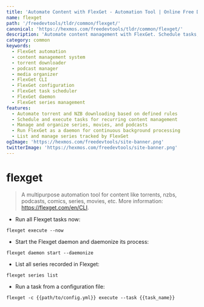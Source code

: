 ```yaml
---
title: 'Automate Content with FlexGet - Automation Tool | Online Free DevTools by Hexmos'
name: flexget
path: '/freedevtools/tldr/common/flexget/'
canonical: 'https://hexmos.com/freedevtools/tldr/common/flexget/'
description: 'Automate content management with FlexGet. Schedule tasks, download torrents, manage podcasts, and organize media files. Free online tool, no registration required.'
category: common
keywords:
  - FlexGet automation
  - content management system
  - torrent downloader
  - podcast manager
  - media organizer
  - FlexGet CLI
  - FlexGet configuration
  - FlexGet task scheduler
  - FlexGet daemon
  - FlexGet series management
features:
  - Automate torrent and NZB downloading based on defined rules
  - Schedule and execute tasks for recurring content management
  - Manage and organize series, movies, and podcasts
  - Run FlexGet as a daemon for continuous background processing
  - List and manage series tracked by FlexGet
ogImage: 'https://hexmos.com/freedevtools/site-banner.png'
twitterImage: 'https://hexmos.com/freedevtools/site-banner.png'
---
```


# flexget

> A multipurpose automation tool for content like torrents, nzbs, podcasts, comics, series, movies, etc.
> More information: <https://flexget.com/en/CLI>.

- Run all Flexget tasks now:

`flexget execute --now`

- Start the Flexget daemon and daemonize its process:

`flexget daemon start --daemonize`

- List all series recorded in Flexget:

`flexget series list`

- Run a task from a configuration file:

`flexget -c {{path/to/config.yml}} execute --task {{task_name}}`
